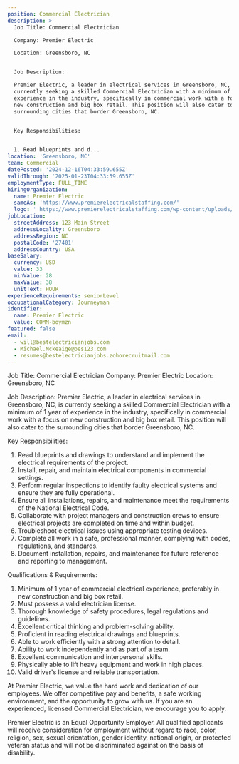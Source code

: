 ```yaml
---
position: Commercial Electrician
description: >-
  Job Title: Commercial Electrician

  Company: Premier Electric

  Location: Greensboro, NC


  Job Description:

  Premier Electric, a leader in electrical services in Greensboro, NC, is
  currently seeking a skilled Commercial Electrician with a minimum of 1 year of
  experience in the industry, specifically in commercial work with a focus on
  new construction and big box retail. This position will also cater to the
  surrounding cities that border Greensboro, NC. 


  Key Responsibilities:


  1. Read blueprints and d...
location: 'Greensboro, NC'
team: Commercial
datePosted: '2024-12-16T04:33:59.655Z'
validThrough: '2025-01-23T04:33:59.655Z'
employmentType: FULL_TIME
hiringOrganization:
  name: Premier Electric
  sameAs: 'https://www.premierelectricalstaffing.com/'
  logo: ' https://www.premierelectricalstaffing.com/wp-content/uploads/2020/05/Premier-Electrical-Staffing-logo.png'
jobLocation:
  streetAddress: 123 Main Street
  addressLocality: Greensboro
  addressRegion: NC
  postalCode: '27401'
  addressCountry: USA
baseSalary:
  currency: USD
  value: 33
  minValue: 28
  maxValue: 38
  unitText: HOUR
experienceRequirements: seniorLevel
occupationalCategory: Journeyman
identifier:
  name: Premier Electric
  value: COMM-boymzn
featured: false
email:
  - will@bestelectricianjobs.com
  - Michael.Mckeaige@pes123.com
  - resumes@bestelectricianjobs.zohorecruitmail.com
---
```




Job Title: Commercial Electrician
Company: Premier Electric
Location: Greensboro, NC

Job Description:
Premier Electric, a leader in electrical services in Greensboro, NC, is currently seeking a skilled Commercial Electrician with a minimum of 1 year of experience in the industry, specifically in commercial work with a focus on new construction and big box retail. This position will also cater to the surrounding cities that border Greensboro, NC. 

Key Responsibilities:

1. Read blueprints and drawings to understand and implement the electrical requirements of the project.
2. Install, repair, and maintain electrical components in commercial settings.
3. Perform regular inspections to identify faulty electrical systems and ensure they are fully operational.
4. Ensure all installations, repairs, and maintenance meet the requirements of the National Electrical Code.
5. Collaborate with project managers and construction crews to ensure electrical projects are completed on time and within budget.
6. Troubleshoot electrical issues using appropriate testing devices.
7. Complete all work in a safe, professional manner, complying with codes, regulations, and standards.
8. Document installation, repairs, and maintenance for future reference and reporting to management.

Qualifications & Requirements:

1. Minimum of 1 year of commercial electrical experience, preferably in new construction and big box retail.
2. Must possess a valid electrician license.
3. Thorough knowledge of safety procedures, legal regulations and guidelines.
4. Excellent critical thinking and problem-solving ability.
5. Proficient in reading electrical drawings and blueprints.
6. Able to work efficiently with a strong attention to detail.
7. Ability to work independently and as part of a team.
8. Excellent communication and interpersonal skills.
9. Physically able to lift heavy equipment and work in high places.
10. Valid driver's license and reliable transportation.

At Premier Electric, we value the hard work and dedication of our employees. We offer competitive pay and benefits, a safe working environment, and the opportunity to grow with us. If you are an experienced, licensed Commercial Electrician, we encourage you to apply.

Premier Electric is an Equal Opportunity Employer. All qualified applicants will receive consideration for employment without regard to race, color, religion, sex, sexual orientation, gender identity, national origin, or protected veteran status and will not be discriminated against on the basis of disability.
